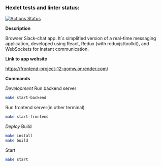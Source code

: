 ### Hexlet tests and linter status:
[![Actions Status](https://github.com/Weloza/frontend-project-12/actions/workflows/hexlet-check.yml/badge.svg)](https://github.com/Weloza/frontend-project-12/actions)

**Description**

Browser Slack-chat app. It`s simplified version of a real-time messaging application, developed using React, Redux (with reduxjs/toolkit), and WebSockets for instant communication. 

**Link to app website**

https://frontend-project-12-qomw.onrender.com/

**Commands**

*Development*
Run backend server
```sh
make start-backend
```
Run frontend server(in other terminal)
```sh
make start-frontend
```

*Deploy*
Build
```sh
make install
make build
```
Start
```sh
make start
```
